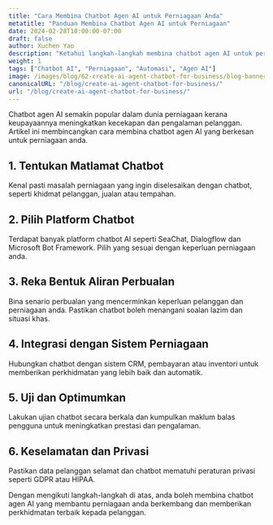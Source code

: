 ```yaml
---
title: "Cara Membina Chatbot Agen AI untuk Perniagaan Anda"
metatitle: "Panduan Membina Chatbot Agen AI untuk Perniagaan"
date: 2024-02-28T10:00:00-07:00
draft: false
author: Xuchen Yao
description: "Ketahui langkah-langkah membina chatbot agen AI untuk perniagaan anda, dari pemilihan platform hingga integrasi dengan sistem perniagaan."
weight: 1
tags: ["Chatbot AI", "Perniagaan", "Automasi", "Agen AI"]
image: /images/blog/62-create-ai-agent-chatbot-for-business/blog-banner.png
canonicalURL: "/blog/create-ai-agent-chatbot-for-business/"
url: "/blog/create-ai-agent-chatbot-for-business/"
---
```


Chatbot agen AI semakin popular dalam dunia perniagaan kerana keupayaannya meningkatkan kecekapan dan pengalaman pelanggan. Artikel ini membincangkan cara membina chatbot agen AI yang berkesan untuk perniagaan anda.

## 1. Tentukan Matlamat Chatbot
Kenal pasti masalah perniagaan yang ingin diselesaikan dengan chatbot, seperti khidmat pelanggan, jualan atau tempahan.

## 2. Pilih Platform Chatbot
Terdapat banyak platform chatbot AI seperti SeaChat, Dialogflow dan Microsoft Bot Framework. Pilih yang sesuai dengan keperluan perniagaan anda.

## 3. Reka Bentuk Aliran Perbualan
Bina senario perbualan yang mencerminkan keperluan pelanggan dan perniagaan anda. Pastikan chatbot boleh menangani soalan lazim dan situasi khas.

## 4. Integrasi dengan Sistem Perniagaan
Hubungkan chatbot dengan sistem CRM, pembayaran atau inventori untuk memberikan perkhidmatan yang lebih baik dan automatik.

## 5. Uji dan Optimumkan
Lakukan ujian chatbot secara berkala dan kumpulkan maklum balas pengguna untuk meningkatkan prestasi dan pengalaman.

## 6. Keselamatan dan Privasi
Pastikan data pelanggan selamat dan chatbot mematuhi peraturan privasi seperti GDPR atau HIPAA.

Dengan mengikuti langkah-langkah di atas, anda boleh membina chatbot agen AI yang membantu perniagaan anda berkembang dan memberikan perkhidmatan terbaik kepada pelanggan.
